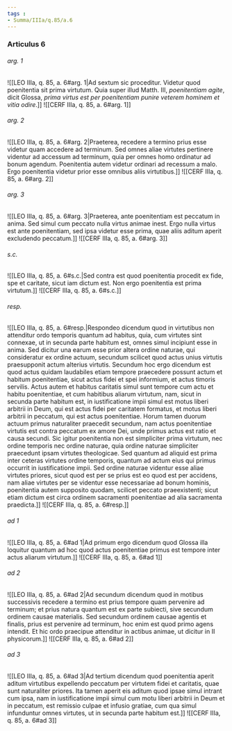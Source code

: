 ```yaml
---
tags : 
- Summa/IIIa/q.85/a.6
---
```


### Articulus 6

###### arg. 1
![[LEO IIIa, q. 85, a. 6#arg. 1|Ad sextum sic proceditur. Videtur quod poenitentia sit prima virtutum. Quia super illud Matth. III, *poenitentiam agite*, dicit Glossa, *prima virtus est per poenitentiam punire veterem hominem et vitia odire*.]]
![[CERF IIIa, q. 85, a. 6#arg. 1]]

###### arg. 2
![[LEO IIIa, q. 85, a. 6#arg. 2|Praeterea, recedere a termino prius esse videtur quam accedere ad terminum. Sed omnes aliae virtutes pertinere videntur ad accessum ad terminum, quia per omnes homo ordinatur ad bonum agendum. Poenitentia autem videtur ordinari ad recessum a malo. Ergo poenitentia videtur prior esse omnibus aliis virtutibus.]]
![[CERF IIIa, q. 85, a. 6#arg. 2]]

###### arg. 3
![[LEO IIIa, q. 85, a. 6#arg. 3|Praeterea, ante poenitentiam est peccatum in anima. Sed simul cum peccato nulla virtus animae inest. Ergo nulla virtus est ante poenitentiam, sed ipsa videtur esse prima, quae aliis aditum aperit excludendo peccatum.]]
![[CERF IIIa, q. 85, a. 6#arg. 3]]

###### s.c.
![[LEO IIIa, q. 85, a. 6#s.c.|Sed contra est quod poenitentia procedit ex fide, spe et caritate, sicut iam dictum est. Non ergo poenitentia est prima virtutum.]]
![[CERF IIIa, q. 85, a. 6#s.c.]]

###### resp.
![[LEO IIIa, q. 85, a. 6#resp.|Respondeo dicendum quod in virtutibus non attenditur ordo temporis quantum ad habitus, quia, cum virtutes sint connexae, ut in secunda parte habitum est, omnes simul incipiunt esse in anima. Sed dicitur una earum esse prior altera ordine naturae, qui consideratur ex ordine actuum, secundum scilicet quod actus unius virtutis praesupponit actum alterius virtutis. Secundum hoc ergo dicendum est quod actus quidam laudabiles etiam tempore praecedere possunt actum et habitum poenitentiae, sicut actus fidei et spei informium, et actus timoris servilis. Actus autem et habitus caritatis simul sunt tempore cum actu et habitu poenitentiae, et cum habitibus aliarum virtutum, nam, sicut in secunda parte habitum est, in iustificatione impii simul est motus liberi arbitrii in Deum, qui est actus fidei per caritatem formatus, et motus liberi arbitrii in peccatum, qui est actus poenitentiae. Horum tamen duorum actuum primus naturaliter praecedit secundum, nam actus poenitentiae virtutis est contra peccatum ex amore Dei, unde primus actus est ratio et causa secundi. Sic igitur poenitentia non est simpliciter prima virtutum, nec ordine temporis nec ordine naturae, quia ordine naturae simpliciter praecedunt ipsam virtutes theologicae. Sed quantum ad aliquid est prima inter ceteras virtutes ordine temporis, quantum ad actum eius qui primus occurrit in iustificatione impii. Sed ordine naturae videntur esse aliae virtutes priores, sicut quod est per se prius est eo quod est per accidens, nam aliae virtutes per se videntur esse necessariae ad bonum hominis, poenitentia autem supposito quodam, scilicet peccato praeexistenti; sicut etiam dictum est circa ordinem sacramenti poenitentiae ad alia sacramenta praedicta.]]
![[CERF IIIa, q. 85, a. 6#resp.]]

###### ad 1
![[LEO IIIa, q. 85, a. 6#ad 1|Ad primum ergo dicendum quod Glossa illa loquitur quantum ad hoc quod actus poenitentiae primus est tempore inter actus aliarum virtutum.]]
![[CERF IIIa, q. 85, a. 6#ad 1]]

###### ad 2
![[LEO IIIa, q. 85, a. 6#ad 2|Ad secundum dicendum quod in motibus successivis recedere a termino est prius tempore quam pervenire ad terminum; et prius natura quantum est ex parte subiecti, sive secundum ordinem causae materialis. Sed secundum ordinem causae agentis et finalis, prius est pervenire ad terminum, hoc enim est quod primo agens intendit. Et hic ordo praecipue attenditur in actibus animae, ut dicitur in II physicorum.]]
![[CERF IIIa, q. 85, a. 6#ad 2]]

###### ad 3
![[LEO IIIa, q. 85, a. 6#ad 3|Ad tertium dicendum quod poenitentia aperit aditum virtutibus expellendo peccatum per virtutem fidei et caritatis, quae sunt naturaliter priores. Ita tamen aperit eis aditum quod ipsae simul intrant cum ipsa, nam in iustificatione impii simul cum motu liberi arbitrii in Deum et in peccatum, est remissio culpae et infusio gratiae, cum qua simul infunduntur omnes virtutes, ut in secunda parte habitum est.]]
![[CERF IIIa, q. 85, a. 6#ad 3]]

